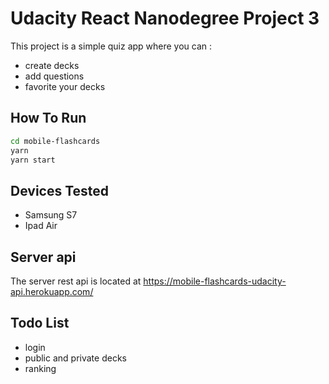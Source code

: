 # Udacity React Nanodegree Project 3
This project is a simple quiz app where you can :
- create decks
- add questions
- favorite your decks

## How To Run
````bash
cd mobile-flashcards
yarn
yarn start
````

## Devices Tested
- Samsung S7
- Ipad Air

## Server api
The server rest api is located at https://mobile-flashcards-udacity-api.herokuapp.com/

## Todo List
- login
- public and private decks
- ranking
